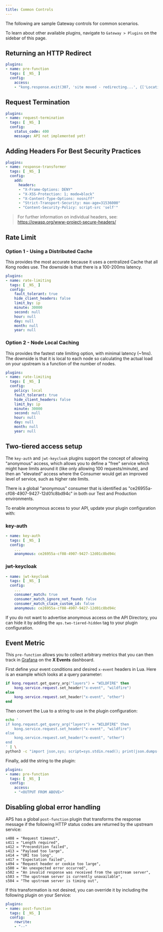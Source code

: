 ```yaml
---
title: Common Controls
---
```


The following are sample Gateway controls for common scenarios.

To learn about other available plugins, navigate to `Gateway > Plugins` on the
sidebar of this page.

## Returning an HTTP Redirect

```yaml
plugins:
- name: pre-function
  tags: [ _NS_ ]
  config:
    access:
    - "kong.response.exit(307, 'site moved - redirecting...', {['Location'] = 'https://my-new-url.site'})"
```

## Request Termination

```yaml
plugins:
- name: request-termination
  tags: [ _NS_ ]
  config:
    status_code: 400
    message: API not implemented yet!
```

## Adding Headers For Best Security Practices

```yaml
plugins:
- name: response-transformer
  tags: [ _NS_ ]
  config:
    add:
      headers:
      - "X-Frame-Options: DENY"
      - "X-XSS-Protection: 1; mode=block"
      - "X-Content-Type-Options: nosniff"
      - "Strict-Transport-Security: max-age=31536000"
      - "Content-Security-Policy: script-src 'self'"
```

> For further information on individual headers, see: https://owasp.org/www-project-secure-headers/

## Rate Limit

### Option 1 - Using a Distributed Cache

This provides the most accurate because it uses a centralized Cache that all Kong nodes use. The downside is that there is a 100-200ms latency.

```yaml
plugins:
- name: rate-limiting
  tags: [ _NS_ ]
  config:
    fault_tolerant: true
    hide_client_headers: false
    limit_by: ip
    minute: 30000
    second: null
    hour: null
    day: null
    month: null
    year: null
```

### Option 2 - Node Local Caching

This provides the fastest rate limiting option, with minimal latency (~1ms). The downside is that it is local to each node so calculating the actual load on your upstream is a function of the number of nodes.

```yaml
plugins:
- name: rate-limiting
  tags: [ _NS_ ]
  config:
    policy: local
    fault_tolerant: true
    hide_client_headers: false
    limit_by: ip
    minute: 30000
    second: null
    hour: null
    day: null
    month: null
    year: null
```

## Two-tiered access setup

The `key-auth` and `jwt-keycloak` plugins support the concept of allowing "anonymous" access, which allows you to define a "free" service which might have limits around it (like only allowing 100 requests/minute), and then an "elevated" access where the Consumer would get an improved level of service, such as higher rate limits.

There is a global "anonymous" consumer that is identified as "ce26955a-cf08-4907-9427-12d01c8bd94c" in both our Test and Production environments.

To enable anonymous access to your API, update your plugin configuration with:

### key-auth

```yaml
- name: key-auth
  tags: [ _NS_ ]
  config:
    ...
    anonymous: ce26955a-cf08-4907-9427-12d01c8bd94c
```

### jwt-keycloak

```yaml
- name: jwt-keycloak
  tags: [ _NS_ ]
  config:
    ...
    consumer_match: true
    consumer_match_ignore_not_found: false
    consumer_match_claim_custom_id: false
    anonymous: ce26955a-cf08-4907-9427-12d01c8bd94c
```

If you do not want to advertise anonymous access on the API Directory, you can hide it by adding the `aps.two-tiered-hidden` tag to your plugin configuration.

## Event Metric

This `pre-function` allows you to collect arbitrary metrics that you can then
track in [Grafana](/resources/monitoring.md) on the **X Events** dashboard.

First define your event conditions and desired `x-event` headers in Lua. Here is
an example which looks at a query parameter:

```lua
if kong.request.get_query_arg("layers") = "WILDFIRE" then
    kong.service.request.set_header("x-event", "wildfire")
else
    kong.service.request.set_header("x-event", "other")
end
```

Then convert the Lua to a string to use in the plugin configuration:

```sh
echo '
if kong.request.get_query_arg("layers") = "WILDFIRE" then
    kong.service.request.set_header("x-event", "wildfire")
else
    kong.service.request.set_header("x-event", "other")
end
' | \
python3 -c "import json,sys; script=sys.stdin.read(); print(json.dumps(script.strip()))"
```

Finally, add the string to the plugin:

```yaml
plugins:
- name: pre-function
  tags: [ _NS_ ]
  config:
    access:
    - "<OUTPUT FROM ABOVE>"
```

## Disabling global error handling

APS has a global `post-function` plugin that transforms the response message if the following HTTP status codes are returned by the upstream service:

```
s408 = "Request timeout",
s411 = "Length required",
s412 = "Precondition failed",
s413 = "Payload too large",
s414 = "URI too long",
s417 = "Expectation failed",
s494 = "Request header or cookie too large",
s500 = "An unexpected error occurred",
s502 = "An invalid response was received from the upstream server",
s503 = "The upstream server is currently unavailable",
s504 = "The upstream server is timing out",
```

If this transformation is not desired, you can override it by including the following plugin on your Service:

```yaml
plugins:
- name: post-function
  tags: [ _NS_ ]
  config:
    rewrite:
    - "--"
```
